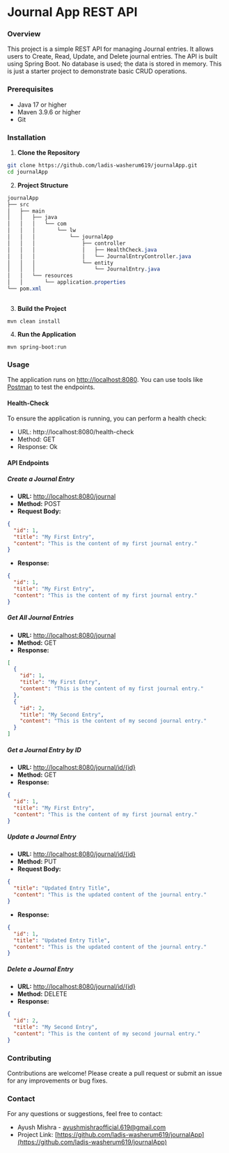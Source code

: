 # Journal App REST API

### Overview
This project is a simple REST API for managing Journal entries. It allows users to Create, Read, Update, and Delete journal entries. The API is built using Spring Boot. No database is used; the data is stored in memory. This is just a starter project to demonstrate basic CRUD operations.

### Prerequisites
- Java 17 or higher
- Maven 3.9.6 or higher
- Git

### Installation
1. **Clone the Repository**
```sh  
git clone https://github.com/ladis-washerum619/journalApp.git
cd journalApp
```  
2. **Project Structure**
```css  
journalApp  
├── src  
│   ├── main  
│   │   ├── java  
│   │   │   └── com  
│   │   │       └── lw  
│   │   │           └── journalApp  
│   │   │               ├── controller  
│   │   │               │   ├── HealthCheck.java  
│   │   │               │   └── JournalEntryController.java  
│   │   │               └── entity  
│   │   │                   └── JournalEntry.java  
│   │   └── resources  
│   │       └── application.properties  
└── pom.xml  
  
```  
3. **Build the Project**
```  
mvn clean install  
```  
4. **Run the Application**
```  
mvn spring-boot:run  
```  

### Usage
The application runs on [http://localhost:8080](http://localhost:8080). You can use tools like [Postman](https://www.postman.com/) to test the endpoints.

#### Health-Check
To ensure the application is running, you can perform a health check:
- URL: http://localhost:8080/health-check
- Method: GET
- Response: Ok

#### API Endpoints

##### Create a Journal Entry
- **URL:** [http://localhost:8080/journal](http://localhost:8080/journal)
- **Method:** POST
- **Request Body:**
```json
{
  "id": 1,
  "title": "My First Entry",
  "content": "This is the content of my first journal entry."
}
```
- **Response:**
```json
{
  "id": 1,
  "title": "My First Entry",
  "content": "This is the content of my first journal entry."
}
```

##### Get All Journal Entries
- **URL:** [http://localhost:8080/journal](http://localhost:8080/journal)
- **Method:** GET
- **Response:**
```json
[
  {
    "id": 1,
    "title": "My First Entry",
    "content": "This is the content of my first journal entry."
  },
  {
    "id": 2,
    "title": "My Second Entry",
    "content": "This is the content of my second journal entry."
  }
]
```

##### Get a Journal Entry by ID
- **URL:** [http://localhost:8080/journal/id/{id}](http://localhost:8080/journal/id/{id})
- **Method:** GET
- **Response:**
```json
{
  "id": 1,
  "title": "My First Entry",
  "content": "This is the content of my first journal entry."
}
```

##### Update a Journal Entry
- **URL:** [http://localhost:8080/journal/id/{id}](http://localhost:8080/journal/id/{id})
- **Method:** PUT
- **Request Body:**
```json
{
  "title": "Updated Entry Title",
  "content": "This is the updated content of the journal entry."
}
```
- **Response:**
```json
{
  "id": 1,
  "title": "Updated Entry Title",
  "content": "This is the updated content of the journal entry."
}
```

##### Delete a Journal Entry
- **URL:** [http://localhost:8080/journal/id/{id}](http://localhost:8080/journal/id/{id})
- **Method:** DELETE
- **Response:**
```json
{
  "id": 2,
  "title": "My Second Entry",
  "content": "This is the content of my second journal entry."
}
```

### Contributing
Contributions are welcome! Please create a pull request or submit an issue for any improvements or bug fixes.

### Contact
For any questions or suggestions, feel free to contact:

- Ayush Mishra - ayushmishraofficial.619@gmail.com
- Project Link: [https://github.com/ladis-washerum619/journalApp](https://github.com/ladis-washerum619/journalApp)